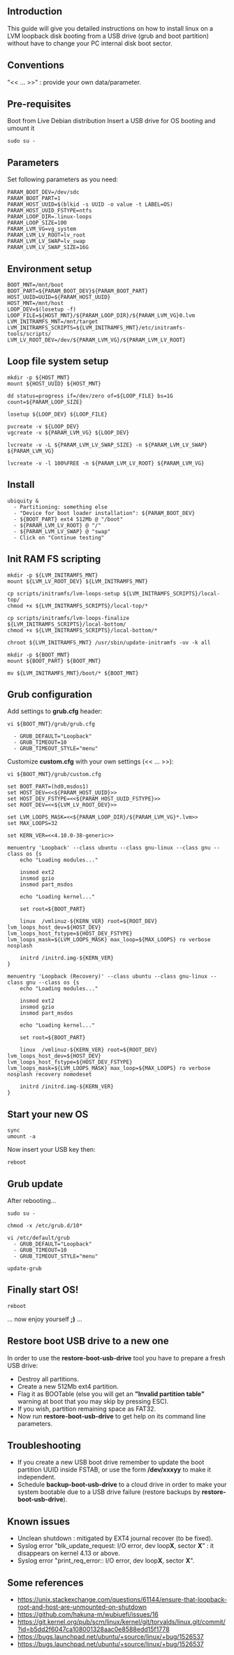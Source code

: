 ## Introduction

This guide will give you detailed instructions on how to install linux on
a LVM loopback disk booting from a USB drive (grub and boot partition) without
have to change your PC internal disk boot sector.


## Conventions

"<< ... >>" : provide your own data/parameter.


## Pre-requisites

Boot from Live Debian distribution
Insert a USB drive for OS booting and umount it

	sudo su -

## Parameters

Set following parameters as you need:

	PARAM_BOOT_DEV=/dev/sdc
	PARAM_BOOT_PART=1
	PARAM_HOST_UUID=$(blkid -s UUID -o value -t LABEL=OS)
	PARAM_HOST_UUID_FSTYPE=ntfs
	PARAM_LOOP_DIR=.linux-loops
	PARAM_LOOP_SIZE=100
	PARAM_LVM_VG=vg_system
	PARAM_LVM_LV_ROOT=lv_root
	PARAM_LVM_LV_SWAP=lv_swap
	PARAM_LVM_LV_SWAP_SIZE=16G

## Environment setup

	BOOT_MNT=/mnt/boot
	BOOT_PART=${PARAM_BOOT_DEV}${PARAM_BOOT_PART}
	HOST_UUID=UUID=${PARAM_HOST_UUID}
	HOST_MNT=/mnt/host
	LOOP_DEV=$(losetup -f)
	LOOP_FILE=${HOST_MNT}/${PARAM_LOOP_DIR}/${PARAM_LVM_VG}0.lvm
	LVM_INITRAMFS_MNT=/mnt/target
	LVM_INITRAMFS_SCRIPTS=${LVM_INITRAMFS_MNT}/etc/initramfs-tools/scripts/
	LVM_LV_ROOT_DEV=/dev/${PARAM_LVM_VG}/${PARAM_LVM_LV_ROOT}

## Loop file system setup

	mkdir -p ${HOST_MNT}
	mount ${HOST_UUID} ${HOST_MNT}
	
	dd status=progress if=/dev/zero of=${LOOP_FILE} bs=1G count=${PARAM_LOOP_SIZE}
	
	losetup ${LOOP_DEV} ${LOOP_FILE}
	
	pvcreate -v ${LOOP_DEV}
	vgcreate -v ${PARAM_LVM_VG} ${LOOP_DEV}
	
	lvcreate -v -L ${PARAM_LVM_LV_SWAP_SIZE} -n ${PARAM_LVM_LV_SWAP} ${PARAM_LVM_VG}
	
	lvcreate -v -l 100%FREE -n ${PARAM_LVM_LV_ROOT} ${PARAM_LVM_VG}

## Install

	ubiquity &
	  - Partitioning: something else
	  - "Device for boot loader installation": ${PARAM_BOOT_DEV}
	  - ${BOOT_PART} ext4 512Mb @ "/boot"
	  - ${PARAM_LVM_LV_ROOT} @ "/"
	  - ${PARAM_LVM_LV_SWAP} @ "swap"
	  - Click on "Continue testing"

## Init RAM FS scripting

	mkdir -p ${LVM_INITRAMFS_MNT}
	mount ${LVM_LV_ROOT_DEV} ${LVM_INITRAMFS_MNT}
	
	cp scripts/initramfs/lvm-loops-setup ${LVM_INITRAMFS_SCRIPTS}/local-top/
	chmod +x ${LVM_INITRAMFS_SCRIPTS}/local-top/*
		
	cp scripts/initramfs/lvm-loops-finalize ${LVM_INITRAMFS_SCRIPTS}/local-bottom/
	chmod +x ${LVM_INITRAMFS_SCRIPTS}/local-bottom/*
	
	chroot ${LVM_INITRAMFS_MNT} /usr/sbin/update-initramfs -uv -k all
	
	mkdir -p ${BOOT_MNT}
	mount ${BOOT_PART} ${BOOT_MNT}
	
	mv ${LVM_INITRAMFS_MNT}/boot/* ${BOOT_MNT}
	
## Grub configuration
	
Add settings to **grub.cfg** header:

	vi ${BOOT_MNT}/grub/grub.cfg
	
	  - GRUB_DEFAULT="Loopback"
	  - GRUB_TIMEOUT=10
	  - GRUB_TIMEOUT_STYLE="menu"

Customize **custom.cfg** with your own settings (<< ... >>):
	  
	vi ${BOOT_MNT}/grub/custom.cfg 

	set BOOT_PART=(hd0,msdos1)
	set HOST_DEV=<<${PARAM_HOST_UUID}>>
	set HOST_DEV_FSTYPE=<<${PARAM_HOST_UUID_FSTYPE}>>
	set ROOT_DEV=<<${LVM_LV_ROOT_DEV}>>
	
	set LVM_LOOPS_MASK=<<${PARAM_LOOP_DIR}/${PARAM_LVM_VG}*.lvm>>
	set MAX_LOOPS=32
	
	set KERN_VER=<<4.10.0-38-generic>>
	
	menuentry 'Loopback' --class ubuntu --class gnu-linux --class gnu --class os {s	
	    echo "Loading modules..."
	
	    insmod ext2
	    insmod gzio
	    insmod part_msdos
	
	    echo "Loading kernel..."
	
	    set root=${BOOT_PART}
	
	    linux  /vmlinuz-${KERN_VER} root=${ROOT_DEV} lvm_loops_host_dev=${HOST_DEV} lvm_loops_host_fstype=${HOST_DEV_FSTYPE} lvm_loops_mask=${LVM_LOOPS_MASK} max_loop=${MAX_LOOPS} ro verbose nosplash
	    
	    initrd /initrd.img-${KERN_VER}
	}
	
	menuentry 'Loopback (Recovery)' --class ubuntu --class gnu-linux --class gnu --class os {s	
	    echo "Loading modules..."
	
	    insmod ext2
	    insmod gzio
	    insmod part_msdos
	
	    echo "Loading kernel..."
	
	    set root=${BOOT_PART}
	
	    linux  /vmlinuz-${KERN_VER} root=${ROOT_DEV} lvm_loops_host_dev=${HOST_DEV} lvm_loops_host_fstype=${HOST_DEV_FSTYPE} lvm_loops_mask=${LVM_LOOPS_MASK} max_loop=${MAX_LOOPS} ro verbose nosplash recovery nomodeset
	    
	    initrd /initrd.img-${KERN_VER}
	}

## Start your new OS

	sync
	umount -a

Now insert your USB key then:

	reboot

## Grub update

After rebooting...

	sudo su -
	
	chmod -x /etc/grub.d/10*
	
	vi /etc/default/grub
	  - GRUB_DEFAULT="Loopback"
	  - GRUB_TIMEOUT=10
	  - GRUB_TIMEOUT_STYLE="menu"
	  
	update-grub

## Finally start OS!

	reboot

... now enjoy yourself **;)** ...

## Restore boot USB drive to a new one

In order to use the **restore-boot-usb-drive** tool you have to prepare a fresh USB drive:

- Destroy all partitions.
- Create a new 512Mb ext4 partition.
- Flag it as BOOTable (else you will get an **"Invalid partition table"** warning at boot that you may skip by pressing ESC).
- If you wish, partition remaining space as FAT32.
- Now run **restore-boot-usb-drive** to get help on its command line parameters.

## Troubleshooting

- If you create a new USB boot drive remember to update the boot partition UUID inside FSTAB, or use the form **/dev/xxxyy** to make it independent.
- Schedule **backup-boot-usb-drive** to a cloud drive in order to make your system bootable due to a USB drive failure (restore backups by **restore-boot-usb-drive**).

## Known issues

- Unclean shutdown : mitigated by EXT4 journal recover (to be fixed).
- Syslog error "blk_update_request: I/O error, dev loop**X**, sector **X**" : it disappears on kernel 4.13 or above.
- Syslog error "print_req_error:: I/O error, dev loop**X**, sector **X**".

## Some references

- https://unix.stackexchange.com/questions/61144/ensure-that-loopback-root-and-host-are-unmounted-on-shutdown
- https://github.com/hakuna-m/wubiuefi/issues/16
- https://git.kernel.org/pub/scm/linux/kernel/git/torvalds/linux.git/commit/?id=b5dd2f6047ca108001328aac0e8588edd15f1778
- https://bugs.launchpad.net/ubuntu/+source/linux/+bug/1526537
- https://bugs.launchpad.net/ubuntu/+source/linux/+bug/1526537
